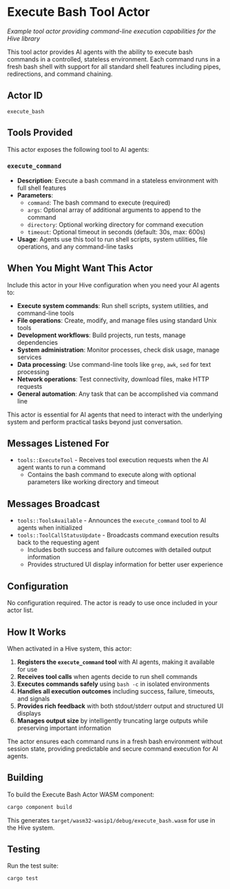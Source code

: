 # Execute Bash Tool Actor

*Example tool actor providing command-line execution capabilities for the Hive library*

This tool actor provides AI agents with the ability to execute bash commands in a controlled, stateless environment. Each command runs in a fresh bash shell with support for all standard shell features including pipes, redirections, and command chaining.

## Actor ID
`execute_bash`

## Tools Provided

This actor exposes the following tool to AI agents:

### `execute_command`
- **Description**: Execute a bash command in a stateless environment with full shell features
- **Parameters**:
  - `command`: The bash command to execute (required)
  - `args`: Optional array of additional arguments to append to the command
  - `directory`: Optional working directory for command execution
  - `timeout`: Optional timeout in seconds (default: 30s, max: 600s)
- **Usage**: Agents use this tool to run shell scripts, system utilities, file operations, and any command-line tasks

## When You Might Want This Actor

Include this actor in your Hive configuration when you need your AI agents to:

- **Execute system commands**: Run shell scripts, system utilities, and command-line tools
- **File operations**: Create, modify, and manage files using standard Unix tools
- **Development workflows**: Build projects, run tests, manage dependencies
- **System administration**: Monitor processes, check disk usage, manage services  
- **Data processing**: Use command-line tools like `grep`, `awk`, `sed` for text processing
- **Network operations**: Test connectivity, download files, make HTTP requests
- **General automation**: Any task that can be accomplished via command line

This actor is essential for AI agents that need to interact with the underlying system and perform practical tasks beyond just conversation.

## Messages Listened For

- `tools::ExecuteTool` - Receives tool execution requests when the AI agent wants to run a command
  - Contains the bash command to execute along with optional parameters like working directory and timeout

## Messages Broadcast

- `tools::ToolsAvailable` - Announces the `execute_command` tool to AI agents when initialized
- `tools::ToolCallStatusUpdate` - Broadcasts command execution results back to the requesting agent
  - Includes both success and failure outcomes with detailed output information
  - Provides structured UI display information for better user experience

## Configuration

No configuration required. The actor is ready to use once included in your actor list.

## How It Works

When activated in a Hive system, this actor:

1. **Registers the `execute_command` tool** with AI agents, making it available for use
2. **Receives tool calls** when agents decide to run shell commands
3. **Executes commands safely** using `bash -c` in isolated environments
4. **Handles all execution outcomes** including success, failure, timeouts, and signals
5. **Provides rich feedback** with both stdout/stderr output and structured UI displays
6. **Manages output size** by intelligently truncating large outputs while preserving important information

The actor ensures each command runs in a fresh bash environment without session state, providing predictable and secure command execution for AI agents.

## Building

To build the Execute Bash Actor WASM component:

```bash
cargo component build
```

This generates `target/wasm32-wasip1/debug/execute_bash.wasm` for use in the Hive system.

## Testing

Run the test suite:

```bash
cargo test
```
